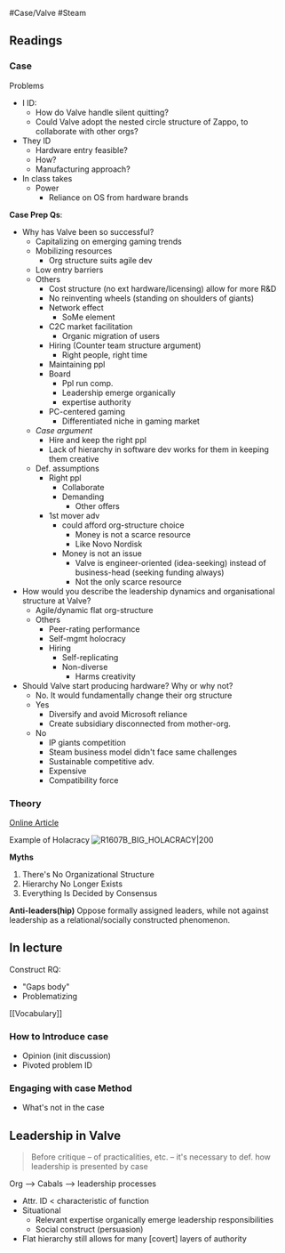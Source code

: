 #Case/Valve #Steam

## Readings
### Case
Problems
- I ID:
	- How do Valve handle silent quitting?
	- Could Valve adopt the nested circle structure of Zappo, to collaborate with other orgs?
- They ID
	- Hardware entry feasible?
	- How?
	- Manufacturing approach?
- In class takes
	- Power
		- Reliance on OS from hardware brands

**Case Prep Qs**:
- Why has Valve been so successful?
	- Capitalizing on emerging gaming trends
	- Mobilizing resources
		- Org structure suits agile dev
	- Low entry barriers
	- Others
		- Cost structure (no ext hardware/licensing) allow for more R&D
		- No reinventing wheels (standing on shoulders of giants)
		- Network effect
			- SoMe element
		- C2C market facilitation
			- Organic migration of users
		- Hiring (Counter team structure argument)
			- Right people, right time
		- Maintaining ppl
		- Board
			- Ppl run comp.
			- Leadership emerge organically
			- expertise authority
		- PC-centered gaming
			- Differentiated niche in gaming market
	- *Case argument*
		- Hire and keep the right ppl
		- Lack of hierarchy in software dev works for them in keeping them creative
	- Def. assumptions
		- Right ppl
			- Collaborate
			- Demanding
				- Other offers
		- 1st mover adv
			- could afford org-structure choice
				- Money is not a scarce resource
				- Like Novo Nordisk
			- Money is not an issue
				- Valve is engineer-oriented (idea-seeking) instead of business-head (seeking funding always)
				- Not the only scarce resource
- How would you describe the leadership dynamics and organisational structure at Valve?
	- Agile/dynamic flat org-structure
	- Others
		- Peer-rating performance
		- Self-mgmt holocracy
		- Hiring
			- Self-replicating
			- Non-diverse
				- Harms creativity
- Should Valve start producing hardware? Why or why not?
	- No. It would fundamentally change their org structure
	- Yes
		- Diversify and avoid Microsoft reliance
		- Create subsidiary disconnected from mother-org.
	- No
		- IP giants competition
		- Steam business model didn't face same challenges
		- Sustainable competitive adv.
		- Expensive
		- Compatibility force

### Theory
[Online Article](https://hbr.org/2016/07/beyond-the-holacracy-hype)

Example of Holacracy
	![R1607B_BIG_HOLACRACY|200](https://hbr.org/resources/images/article_assets/2016/06/R1607B_BIG_HOLACRACY.png)

**Myths**
1. There's No Organizational Structure
2. Hierarchy No Longer Exists
3. Everything Is Decided by Consensus

**Anti-leaders(hip)**
Oppose formally assigned leaders, while not against leadership as a relational/socially constructed phenomenon.

In lecture
---

Construct RQ:
- "Gaps body"
- Problematizing

[[Vocabulary]]

### How to Introduce case
- Opinion (init discussion)
- Pivoted problem ID

### Engaging with case Method
- What's not in the case

## Leadership in Valve
>Before critique – of practicalities, etc. – it's necessary to def. how leadership is presented by case

Org --> Cabals --> leadership processes

- Attr. ID < characteristic of function
- Situational
	- Relevant expertise organically emerge leadership responsibilities
	- Social construct (persuasion)
- Flat hierarchy still allows for many [covert] layers of authority
